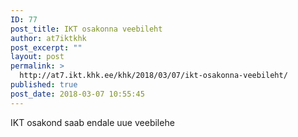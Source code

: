 ```yaml
---
ID: 77
post_title: IKT osakonna veebileht
author: at7iktkhk
post_excerpt: ""
layout: post
permalink: >
  http://at7.ikt.khk.ee/khk/2018/03/07/ikt-osakonna-veebileht/
published: true
post_date: 2018-03-07 10:55:45
---
```

IKT osakond saab endale uue veebilehe